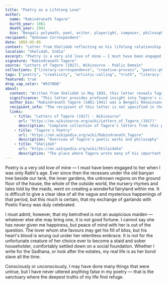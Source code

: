```yaml
---
title: "Poetry as a Lifelong Love"
author:
  name: "Rabindranath Tagore"
  birth_year: 1861
  death_year: 1941
  bio: "Bengali polymath, poet, writer, playwright, composer, philosopher, social reformer and painter who reshaped Bengali literature and music"
recipient: "Unknown Correspondent"
date: 1893-05-05
context: "Letter from Shelidah reflecting on his lifelong relationship with poetry and the creative process"
location: "Shelidah, India"
excerpt: "Poetry is a very old love of mine — I must have been engaged to her when I was only Rathi's age."
signature: "Rabindranath Tagore"
source: "Letters of Tagore (1917), Wikisource - Public Domain"
collections: ["literary-correspondence", "creative-process", "poetic-philosophy"]
tags: ["poetry", "creativity", "artistic-calling", "truth", "literary-life", "inspiration"]
featured: true
drop_cap_color: "#9370DB"
about:
  context: "Written from Shelidah in May 1893, this letter reveals Tagore's deep, almost mystical relationship with poetry and his understanding of the poet's calling as both blessing and burden."
  significance: "This letter provides profound insight into Tagore's creative process and his view of poetry as a sacred calling. His metaphor of poetry as a demanding beloved reveals the intensity of artistic dedication required for great work."
  author_bio: "Rabindranath Tagore (1861-1941) was a Bengali Renaissance polymath who became the first non-European Nobel Prize winner in Literature in 1913. He founded the experimental school Santiniketan and was a key figure in the Bengal Renaissance."
  recipient_info: "The recipient of this letter is not specified in the published collection, but it appears to be someone who would understand Tagore's artistic struggles and dedication to poetry."
  links:
    - title: "Letters of Tagore (1917) - Wikisource"
      url: "https://en.wikisource.org/wiki/Letters_of_Tagore_(1917)"
      description: "Complete collection of Tagore's letters from this period"
    - title: "Tagore's Poetry"
      url: "https://en.wikipedia.org/wiki/Rabindranath_Tagore"
      description: "Overview of Tagore's poetic works and philosophy"
    - title: "Shelidah"
      url: "https://en.wikipedia.org/wiki/Shilaidaha"
      description: "The place where Tagore wrote many of his important works"
---
```


Poetry is a very old love of mine — I must have been engaged to her when I was only Rathi's age. Ever since then the recesses under the old banyan tree beside our tank, the inner gardens, the unknown regions on the ground floor of the house, the whole of the outside world, the nursery rhymes and tales told by the maids, went on creating a wonderful fairyland within me. It is difficult to give a clear idea of all the vague and mysterious happenings of that period, but this much is certain, that my exchange of garlands with Poetic Fancy was duly celebrated.

I must admit, however, that my betrothed is not an auspicious maiden — whatever else she may bring one, it is not good fortune. I cannot say she has never given me happiness, but peace of mind with her is out of the question. The lover whom she favours may get his fill of bliss, but his heart's blood is wrung out under her relentless embrace. It is not for the unfortunate creature of her choice ever to become a staid and sober householder, comfortably settled down on a social foundation. Whether I write for the Sadhana, or look after the estates, my real life is as her bond slave all the time.

Consciously or unconsciously, I may have done many things that were untrue, but I have never uttered anything false in my poetry — that is the sanctuary where the deepest truths of my life find refuge.